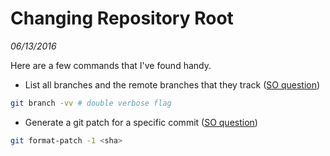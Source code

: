 # Changing Repository Root
_06/13/2016_

Here are a few commands that I've found handy.

* List all branches and the remote branches that they track ([SO question](http://stackoverflow.com/questions/4950725/how-do-i-get-git-to-show-me-which-branches-are-tracking-what))

```bash
git branch -vv # double verbose flag
```

* Generate a git patch for a specific commit ([SO question](http://stackoverflow.com/questions/6658313/generate-a-git-patch-for-a-specific-commit/6658352#6658352))

```bash
git format-patch -1 <sha>
```
